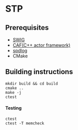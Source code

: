 # STP

## Prerequisites

* [SWIG](https://github.com/swig/swig)
* [CAF(C++ actor framework)](https://github.com/actor-framework/actor-framework)
* [spdlog](https://github.com/gabime/spdlog)
* CMake
  
## Building instructions 

```shell
mkdir build && cd build
cmake ..
make -j
ctest
```
#### Testing
```shell
ctest
ctest -T memcheck
```
